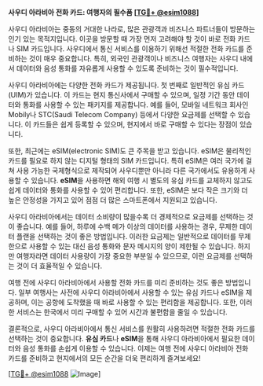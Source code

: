 **사우디 아라비아 전화 카드: 여행자의 필수품 [[TG💪+ @esim1088](https://t.me/s/esim1088)]**

사우디 아라비아는 중동의 거대한 나라로, 많은 관광객과 비즈니스 파트너들이 방문하는 인기 있는 목적지입니다. 이곳을 방문할 때 가장 먼저 고려해야 할 것이 바로 전화 카드나 SIM 카드입니다. 사우디에서 통신 서비스를 이용하기 위해선 적절한 전화 카드를 준비하는 것이 매우 중요합니다. 특히, 외국인 관광객이나 비즈니스 여행자는 사우디 내에서 데이터와 음성 통화를 자유롭게 사용할 수 있도록 준비하는 것이 필수적입니다.

사우디 아라비아에는 다양한 전화 카드가 제공됩니다. 첫 번째로 일반적인 유심 카드(UIM)가 있습니다. 이 카드는 현지 통신사에서 구매할 수 있으며, 일정 기간 동안 데이터와 통화를 사용할 수 있는 패키지를 제공합니다. 예를 들어, 모바일 네트워크 회사인 Mobily나 STC(Saudi Telecom Company) 등에서 다양한 요금제를 선택할 수 있습니다. 이 카드들은 쉽게 등록할 수 있으며, 현지에서 바로 구매할 수 있다는 장점이 있습니다.

또한, 최근에는 eSIM(electronic SIM)도 큰 주목을 받고 있습니다. eSIM은 물리적인 카드를 필요로 하지 않는 디지털 형태의 SIM 카드입니다. 특히 eSIM은 여러 국가에 걸쳐 사용 가능한 국제형식으로 제작되어 사우디뿐만 아니라 다른 국가에서도 유용하게 사용할 수 있습니다. **eSIM**을 사용하면 해외 여행 시 별도의 유심 카드를 교체하지 않고도 쉽게 데이터와 통화를 사용할 수 있어 편리합니다. 또한, eSIM은 보다 작은 크기와 더 높은 안정성을 가지고 있어 점점 더 많은 스마트폰에서 지원되고 있습니다.

사우디 아라비아에서는 데이터 소비량이 많을수록 더 경제적으로 요금제를 선택하는 것이 좋습니다. 예를 들어, 하루에 수백 메가 이상의 데이터를 사용하는 경우, 무제한 데이터 플랜을 선택하는 것이 좋은 방법입니다. 이러한 요금제는 일반적으로 데이터를 무제한으로 사용할 수 있는 대신 음성 통화와 문자 메시지의 양이 제한될 수 있습니다. 하지만 여행자라면 데이터 사용량이 가장 중요한 부분일 수 있으므로, 이런 요금제를 선택하는 것이 더 효율적일 수 있습니다.

여행 전에 사우디 아라비아에서 사용할 전화 카드를 미리 준비하는 것도 좋은 방법입니다. 일부 여행사는 사전에 사우디 아라비아에서 사용할 수 있는 유심 카드나 eSIM을 제공하며, 이는 공항에 도착했을 때 바로 사용할 수 있는 편리함을 제공합니다. 또한, 이러한 서비스는 한국에서 미리 구매할 수 있어 시간과 불편함을 줄일 수 있습니다.

결론적으로, 사우디 아라비아에서 통신 서비스를 원활히 사용하려면 적절한 전화 카드를 선택하는 것이 중요합니다. **유심 카드**나 **eSIM**을 통해 사우디 아라비아에서 필요한 데이터와 음성 통화를 손쉽게 이용할 수 있습니다. 이제는 여행 전에 사우디 아라비아 전화 카드를 준비하고 현지에서의 모든 순간을 더욱 편리하게 즐겨보세요! 

[[TG💪+ @esim1088](https://t.me/s/esim1088) ![Image](https://i.postimg.cc/Y0z9fWf4/image.png)]